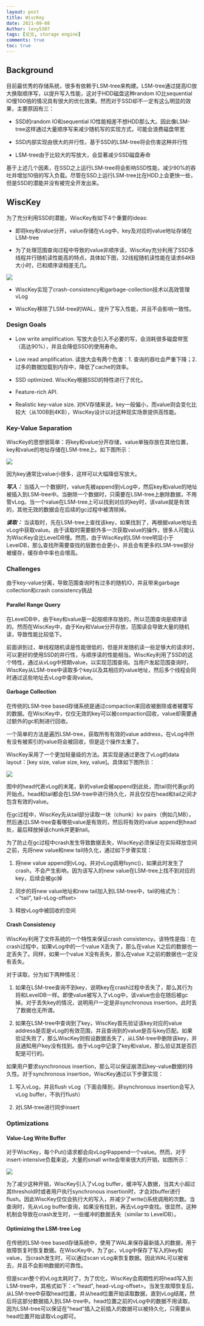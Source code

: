 ```yaml
---
layout: post
title: WiscKey
date: 2021-09-08
Author: levy5307
tags: [论文, storage engine]
comments: true
toc: true
---
```


## Background

目前最优秀的存储系统，很多有依赖于LSM-tree来构建。LSM-tree通过提高IO放大换取顺序写，以提升写入性能，这对于HDD磁盘这种random IO比sequential IO慢100倍的情况具有很大的优化效果。然而对于SSD却不一定有这么明显的效果，主要原因有三：

- SSD的random IO和sequential IO性能相差不想HDD那么大。因此像LSM-tree这样通过大量顺序写来减少随机写的实现方式，可能会浪费磁盘带宽

- SSD内部实现由很大的并行性，基于SSD的LSM-tree将会伤害这种并行性

- LSM-tree由于比较大的写放大，会显著减少SSD磁盘寿命

基于上述几个因素，在SSD之上运行LSM-tree将会影响SSD性能，减少90%的吞吐并增加10倍的写入负载。尽管在SSD上运行LSM-tree比在HDD上会更快一些，但是SSD的潜能并没有被完全开发出来。

## WiscKey

为了充分利用SSD的潜能，WiscKey有如下4个重要的ideas:

- 即将key和value分开，value存储在vLog中，key及对应的value地址存储在LSM-tree

- 为了处理范围查询过程中导致的value非顺序读，WiscKey充分利用了SSD多线程并行随机读性能高的特点，具体如下图，32线程随机读性能在请求64KB大小时，已和顺序读相差无几。

![](../images/wisckey-ssd-throughput.jpg)

- WiscKey实现了crash-consistency和garbage-collection技术以高效管理vLog

- WiscKey移除了LSM-tree的WAL，提升了写入性能，并且不会影响一致性。

### Design Goals

- Low write amplification. 写放大会引入不必要的写，会消耗很多磁盘带宽（高达90%），并且会降低SSD的使用寿命。

- Low read amplification. 读放大会有两个危害：1. 查询的吞吐会严重下降；2. 过多的数据加载到内存中，降低了cache的效率。

- SSD optimized. WiscKey根据SSD的特性进行了优化。

- Feature-rich API.

- Realistic key-value size. 对KV存储来说，key一般偏小，而value则会变化比较大（从100B到4KB），WiscKey设计以对这种现实场景提供高性能。

### Key-Value Separation

WiscKey的思想很简单：将key和value分开存储，value单独存放在其他位置，key和value的地址存储在LSM-tree上。如下图所示：

![](../images/wisckey-data-layout.jpg)

因为key通常比value小很多，这样可以大幅降低写放大。

***写入：*** 当插入一个数据时，value先被append到vLog中，然后key和value的地址被插入到LSM-tree中。当删除一个数据时，只需要在LSM-tree上删除数据，不用管vLog。当一个value在LSM-tree上可以找到对应的key时，该value就是有效的，其他无效的数据会在后续的gc过程中被清除掉。

***读取：*** 当读取时，先在LSM-tree上查找该key，如果找到了，再根据value地址去vLog中获取value。由于读取时需要额外多一次获取value的操作，很多人可能认为WiscKey会比LevelDB慢。然而，由于WiscKey的LSM-tree明显小于LevelDB，那么查找所需要查找的层数也会更小，并且会有更多的LSM-tree部分被缓存，缓存命中率也会增高。

### Challenges 

由于key-value分离，导致范围查询时有过多的随机IO，并且带来garbage collection和crash consistency挑战

#### Parallel Range Query

在LevelDB中，由于key和value是一起按顺序存放的，所以范围查询是顺序读的。然而在WiscKey中，由于Key和Value分开存放，范围读会导致大量的随机读，导致性能比较低下。

前面讲到过，单线程随机读是性能很低的，但是并发随机读一些足够大的请求时，可以更好的使用SSD的并行性，与顺序读的性能相当。WiscKey利用了SSD的这个特性，通过从vLog中预期value，以实现范围查询。当用户发起范围查询时，WiscKey从LSM-tree中读取多个key以及其相应的value地址，然后多个线程会同时通过这些地址去vLog中查询value。

#### Garbage Collection

在传统的LSM-tree based存储系统是通过compaction来回收被删除或者被覆写的数据。在WiscKey中，仅仅无效的key可以被compaction回收，value却需要通过额外的gc机制进行回收。

一个简单的方法是遍历LSM-tree，获取所有有效的value address，在vLog中所有没有被索引的value将会被回收，但是这个操作太重了。

WiscKey采用了一个更加轻量级的方法。其实现是通过更改了vLog的data layout：[key size, value size, key, value]。具体如下图所示：

![](../images/wisckey-new-data-layout.jpg)

图中的head代表vLog的末尾，新的value会被append到此处，而tail则代表gc的开始点。head和tail都会在LSM-tree中进行持久化，并且仅仅在head和tail之间才包含有效的value。

在gc过程中，WiscKey先从tail部分读取一块（chunk）kv pairs（例如几MB），然后通过LSM-tree查看哪些value是有效的，然后将有效的value append到head处，最后释放掉该chunk并更新tail。

为了防止在gc过程中crash发生导致数据丢失，WiscKey必须保证在实际释放空间之前，先将new value和new tail持久化，通过如下步骤实现：

1. 将new value append到vLog，并对vLog调用fsync()，如果此时发生了crash，不会产生影响，因为该写入的new value在LSM-tree上找不到对应的key，后续会被gc掉

2. 同步的将new value地址和new tail加入到LSM-tree中，tail的格式为：<"tail", tail-vLog-offset>

3. 释放vLog中被回收的空间

#### Crash Consistency

WiscKey利用了文件系统的一个特性来保证crash consistency。该特性是指：在crash过程中，如果vLog中的一个value X丢失了，那么在value X之后的数据也一定丢失了。同样，如果一个value X没有丢失，那么在value X之前的数据也一定没有丢失。

对于读取，分为如下两种情况：

1. 如果在LSM-tree查询不到key，说明key在crash过程中丢失了，那么其行为将和LevelDB一样。即使value被写入了vLog中，该value也会在随后被gc掉。对于丢失key的情况，说明用户一定是非synchronous insertion，此时丢了数据也无所谓。

2. 如果在LSM-tree中查询到了key，WiscKey首先验证该key对应的value address是否是vLog的有效范围，并且查询到的value是否与key匹配。如果验证失败了，那么WiscKey则假设数据丢失了，从LSM-tree中删除该key，并且通知用户key没有找到。由于vLog中记录了key和value，那么验证其是否匹配是可行的。

如果用户要求synchronous insertion，那么可以保证崩溃后key-value数据的持久性。对于synchronous insertion，WiscKey通过以下步骤实现：

1. 写入vLog，并且flush vLog（下面会降到，非synchronous insertion会写入vLog buffer，不执行flush）

2. 对LSM-tree进行同步insert

### Optimizations

#### Value-Log Write Buffer

对于WiscKey，每个Put()请求都会向vLog中append一个value。然而，对于insert-intensive负载来说，大量的small write会带来很大的开销，如图所示：

![](../images/wisckey-write-unit-size.jpg)

为了减少这种开销，WiscKey引入了vLog buffer，缓冲写入数据，当其大小超过其threshold时或者用户执行synchronous insertion时，才会对buffer进行flush。因此WiscKey仅仅会执行大的写入，并减少了write()系统调用的次数。当查询时，先从vLog buffer查询，如果没有找到，再去vLog中查找。很显然，这种机制会导致在crash发生时，一些缓冲的数据丢失（similar to LevelDB）。

#### Optimizing the LSM-tree Log

在传统的LSM-tree based存储系统中，使用了WAL来保存最新插入的数据，用于故障恢复时恢复数据。在WiscKey中，为了gc，vLog中保存了写入的key和value，当crash发生时，可以通过scan vLog来恢复数据。因此WAL可以被省去，并且不会影响数据的可靠性。

但是scan整个的vLog太耗时了，为了优化，WiscKey会周期性的将head写入到LSM-tree中，其格式如下：<"head", head-vLog-offset>。当发生故障恢复后，从LSM-tree中获取head位置，并从head位置开始读取数据，直到vLog结尾，然后将这部分数据插入到LSM-tree中。head位置之前的vLog中的数据不用读取，因为LSM-tree可以保证在"head"插入之前插入的数据可以被持久化，只需要从head位置开始读取vLog即可。

